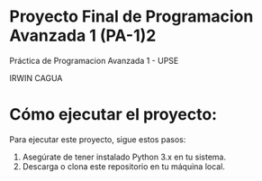# Proyecto Final de Programacion Avanzada 1 (PA-1)2

Práctica de Programacion Avanzada 1 - UPSE


IRWIN CAGUA


# Cómo ejecutar el proyecto:

Para ejecutar este proyecto, sigue estos pasos:
1. Asegúrate de tener instalado Python 3.x en tu sistema.
2. Descarga o clona este repositorio en tu máquina local.

